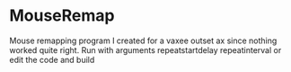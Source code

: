 # MouseRemap
Mouse remapping program I created for a vaxee outset ax since nothing worked quite right. Run with arguments repeatstartdelay repeatinterval or edit the code and build

